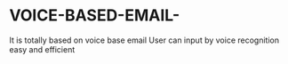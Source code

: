 # VOICE-BASED-EMAIL-
It is totally based on voice base email
User can input by voice recognition 
easy and efficient
